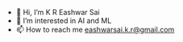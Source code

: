 - 👋 Hi, I’m K R Eashwar Sai
- 👀 I’m interested in AI and ML
- 📫 How to reach me eashwarsai.k.r@gmail.com

<!---
eash123-glitch/eash123-glitch is a ✨ special ✨ repository because its `README.md` (this file) appears on your GitHub profile.
You can click the Preview link to take a look at your changes.
--->
